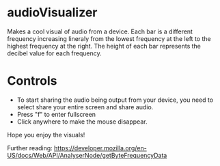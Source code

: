 # audioVisualizer
Makes a cool visual of audio from a device. 
Each bar is a different frequency increasing lineraly from the lowest frequency at the left to the highest frequency at the right.
The height of each bar represents the decibel value for each frequency.

# Controls
- To start sharing the audio being output from your device, you need to select share your entire screen and share audio.
- Press "f" to enter fullscreen
- Click anywhere to make the mouse disappear.

Hope you enjoy the visuals!

Further reading:
https://developer.mozilla.org/en-US/docs/Web/API/AnalyserNode/getByteFrequencyData
